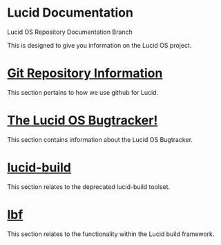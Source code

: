 Lucid Documentation
=====

Lucid OS Repository Documentation Branch

This is designed to give you information on the Lucid OS project.

[Git Repository Information](git/README.md)
=====
This section pertains to how we use github for Lucid.


[The Lucid OS Bugtracker!](lob/README.md)
=====
This section contains information about the Lucid OS Bugtracker.

[lucid-build](lb/README.md)
=====
This section relates to the deprecated lucid-build toolset.

[lbf](lbf/README.md)
=====
This section relates to the functionality within the Lucid build framework.